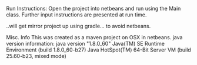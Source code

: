 Run Instructions:
Open the project into netbeans and run using the Main class. Further input instructions are presented at run time.

..will get mirror project up using gradle... to avoid netbeans. 

Misc. Info
This was created as a maven project on OSX in netbeans.
java version information:
    java version "1.8.0_60"
    Java(TM) SE Runtime Environment (build 1.8.0_60-b27)
    Java HotSpot(TM) 64-Bit Server VM (build 25.60-b23, mixed mode)
